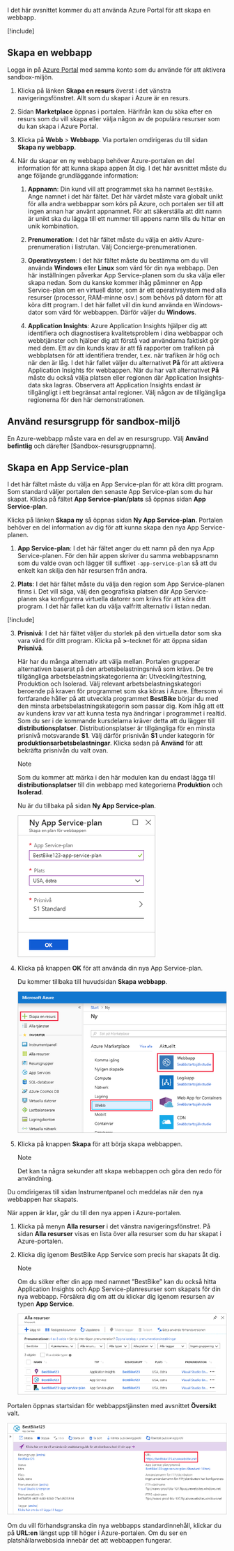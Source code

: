 I det här avsnittet kommer du att använda Azure Portal för att skapa en webbapp.

[!include[](../../../includes/azure-sandbox-activate.md)]

## <a name="create-a-web-app"></a>Skapa en webbapp

Logga in på [Azure Portal](https://portal.azure.com/triplecrownlabs.onmicrosoft.com?azure-portal=true) med samma konto som du använde för att aktivera sandbox-miljön.

1. Klicka på länken **Skapa en resurs** överst i det vänstra navigeringsfönstret. Allt som du skapar i Azure är en resurs.

1. Sidan **Marketplace** öppnas i portalen. Härifrån kan du söka efter en resurs som du vill skapa eller välja någon av de populära resurser som du kan skapa i Azure Portal.

1. Klicka på **Webb** > **Webbapp**. Via portalen omdirigeras du till sidan **Skapa ny webbapp**.

1. När du skapar en ny webbapp behöver Azure-portalen en del information för att kunna skapa appen åt dig. I det här avsnittet måste du ange följande grundläggande information:

    1. **Appnamn**: Din kund vill att programmet ska ha namnet `BestBike`. Ange namnet i det här fältet. Det här värdet måste vara globalt unikt för alla andra webbappar som körs på Azure, och portalen ser till att ingen annan har använt appnamnet. För att säkerställa att ditt namn är unikt ska du lägga till ett nummer till appens namn tills du hittar en unik kombination.

    2. **Prenumeration**: I det här fältet måste du välja en aktiv Azure-prenumeration i listrutan. Välj Concierge-prenumerationen.

    3. **Operativsystem**: I det här fältet måste du bestämma om du vill använda **Windows** eller **Linux** som värd för din nya webbapp. Den här inställningen påverkar App Service-planen som du ska välja eller skapa nedan. Som du kanske kommer ihåg påminner en App Service-plan om en virtuell dator, som är ett operativsystem med alla resurser (processor, RAM-minne osv.) som behövs på datorn för att köra ditt program. I det här fallet vill din kund använda en Windows-dator som värd för webbappen. Därför väljer du **Windows**.

    4. **Application Insights**: Azure Application Insights hjälper dig att identifiera och diagnostisera kvalitetsproblem i dina webbappar och webbtjänster och hjälper dig att förstå vad användarna faktiskt gör med dem. Ett av din kunds krav är att få rapporter om trafiken på webbplatsen för att identifiera trender, t.ex. när trafiken är hög och när den är låg. I det här fallet väljer du alternativet **På** för att aktivera Application Insights för webbappen. När du har valt alternativet **På** måste du också välja platsen eller regionen där Application Insights-data ska lagras. Observera att Application Insights endast är tillgängligt i ett begränsat antal regioner. Välj någon av de tillgängliga regionerna för den här demonstrationen.

## <a name="use-the-sandbox-resource-group"></a>Använd resursgrupp för sandbox-miljö

En Azure-webbapp måste vara en del av en resursgrupp. Välj **Använd befintlig** och därefter <rgn>[Sandbox-resursgruppnamn]</rgn>.

## <a name="create-an-app-service-plan"></a>Skapa en App Service-plan

I det här fältet måste du välja en App Service-plan för att köra ditt program. Som standard väljer portalen den senaste App Service-plan som du har skapat. Klicka på fältet **App Service-plan/plats** så öppnas sidan **App Service-plan**.

Klicka på länken **Skapa ny** så öppnas sidan **Ny App Service-plan**. Portalen behöver en del information av dig för att kunna skapa den nya App Service-planen.

1. **App Service-plan**: I det här fältet anger du ett namn på den nya App Service-planen. För den här appen skriver du samma webbappsnamn som du valde ovan och lägger till suffixet `-app-service-plan` så att du enkelt kan skilja den här resursen från andra.

2. **Plats**: I det här fältet måste du välja den region som App Service-planen finns i. Det vill säga, välj den geografiska platsen där App Service-planen ska konfigurera virtuella datorer som krävs för att köra ditt program. I det här fallet kan du välja valfritt alternativ i listan nedan.

[!include[](../../../includes/azure-sandbox-regions-first-mention-note-friendly.md)]

3. **Prisnivå**: I det här fältet väljer du storlek på den virtuella dator som ska vara värd för ditt program. Klicka på **>**-tecknet för att öppna sidan **Prisnivå**.

    Här har du många alternativ att välja mellan. Portalen grupperar alternativen baserat på den arbetsbelastningsnivå som krävs. De tre tillgängliga arbetsbelastningskategorierna är: Utveckling/testning, Produktion och Isolerad. Välj relevant arbetsbelastningskategori beroende på kraven för programmet som ska köras i Azure. Eftersom vi fortfarande håller på att utveckla programmet **BestBike** börjar du med den minsta arbetsbelastningskategorin som passar dig. Kom ihåg att ett av kundens krav var att kunna testa nya ändringar i programmet i realtid. Som du ser i de kommande kursdelarna kräver detta att du lägger till **distributionsplatser**. Distributionsplatser är tillgängliga för en minsta prisnivå motsvarande **S1**. Välj därför prisnivån **S1** under kategorin för **produktionsarbetsbelastningar**. Klicka sedan på **Använd** för att bekräfta prisnivån du valt ovan.

    > [!NOTE]
    > Som du kommer att märka i den här modulen kan du endast lägga till **distributionsplatser** till din webbapp med kategorierna **Produktion** och **Isolerad**.

    Nu är du tillbaka på sidan **Ny App Service-plan**.

    ![Skärmbild som visar sidan Ny App Service-plan med exempelvärden för den här övningen i inställningarna](../media/3-new-app-service-plan.PNG)

4. Klicka på knappen **OK** för att använda din nya App Service-plan.

    Du kommer tillbaka till huvudsidan **Skapa webbapp**.

    ![Skärmbild som visar det nya resurssidan i Azure med processen för att hitta webbappsresursen markerad.](../media/3-new-web-app.png)

5. Klicka på knappen **Skapa** för att börja skapa webbappen.

    > [!NOTE]
    > Det kan ta några sekunder att skapa webbappen och göra den redo för användning.

Du omdirigeras till sidan Instrumentpanel och meddelas när den nya webbappen har skapats.

När appen är klar, går du till den nya appen i Azure-portalen.

1. Klicka på menyn **Alla resurser** i det vänstra navigeringsfönstret. På sidan **Alla resurser** visas en lista över alla resurser som du har skapat i Azure-portalen.

2. Klicka dig igenom BestBike App Service som precis har skapats åt dig.

    > [!NOTE]
    > Om du söker efter din app med namnet ”BestBike” kan du också hitta Application Insights och App Service-planresurser som skapats för din nya webbapp. Försäkra dig om att du klickar dig igenom resursen av typen **App Service**.

    ![Skärmbild som visar ett exempel på sökresultat i sidan för alla resurser, med den nyligen skapade BestBike123 App Service markerad.](../media/3-web-app.PNG)

Portalen öppnas startsidan för webbappstjänsten med avsnittet **Översikt** valt.

![Skärmbild som visar sidan BestBike App Service med URL-länken i översiktsavsnittet markerad.](../media/3-web-app-home.PNG)

Om du vill förhandsgranska din nya webbapps standardinnehåll, klickar du på **URL:en** längst upp till höger i Azure-portalen. Om du ser en platshållarwebbsida innebär det att webbappen fungerar.
